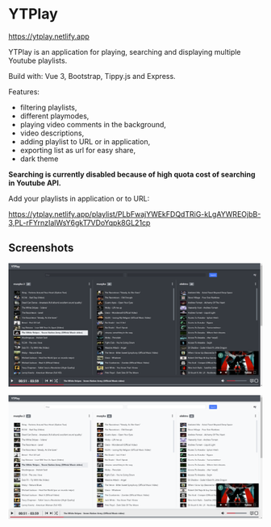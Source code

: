 # YTPlay

https://ytplay.netlify.app

YTPlay is an application for playing, searching and displaying multiple Youtube playlists.

Build with: Vue 3, Bootstrap, Tippy.js and Express.

Features: 
- filtering playlists, 
- different playmodes,
- playing video comments in the background,
- video descriptions,
- adding playlist to URL or in application, 
- exporting list as url for easy share,
- dark theme

**Searching is currently disabled because of high quota cost of searching in Youtube API.**

Add your playlists in application or to URL:

https://ytplay.netlify.app/playlist/PLbFwajYWEkFDQdTRiG-kLgAYWREOjbB-3,PL-rFYrnzIalWsY6gkT7VDoYqpk8GL21cp

## Screenshots

![Alt text](/screenshots/screen.png?raw=true "Screenshot")


![Alt text](/screenshots/screen2.png?raw=true "Screenshot")
